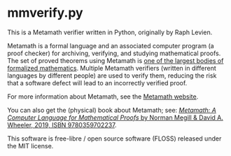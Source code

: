 # mmverify.py

This is a Metamath verifier written in Python, originally by Raph Levien.

Metamath is a formal language and an associated computer program (a proof checker) for archiving, verifying, and studying mathematical proofs.  The set of proved theorems using Metamath is [one of the largest bodies of formalized mathematics](http://us.metamath.org/mm_100.html). Multiple Metamath verifiers (written in different languages by different people) are used to verify them, reducing the risk that a software defect will lead to an incorrectly verified proof.

For more information about Metamath, see the [Metamath website](http://us.metamath.org/).

You can also get the (physical) book about Metamath; see: [*Metamath: A Computer Language for Mathematical Proofs* by Norman Megill & David A. Wheeler, 2019, ISBN 9780359702237](http://www.lulu.com/shop/norman-megill-and-david-a-wheeler/metamath-a-computer-language-for-mathematical-proofs/hardcover/product-24129769.html).

This software is free-libre / open source software (FLOSS) released under the MIT license.
